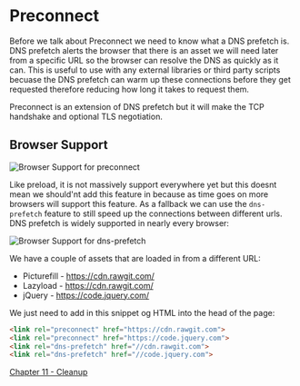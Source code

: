 # Preconnect
Before we talk about Preconnect we need to know what a DNS prefetch is. DNS prefetch alerts the browser that there is an asset we will need later from a specific URL so the browser can resolve the DNS as quickly as it can. This is useful to use with any external libraries or third party scripts becuase the DNS prefetch can warm up these connections before they get requested therefore reducing how long it takes to request them.

Preconnect is an extension of DNS prefetch but it will make the TCP handshake and optional TLS negotiation.

## Browser Support
![Browser Support for preconnect](https://raw.githubusercontent.com/code-mattclaffey/performance-kit/master/10-preconnect/screenshots/preconnect-bs.png)

Like preload, it is not massively support everywhere yet but this doesnt mean we should'nt add this feature in because as time goes on more browsers will support this feature. As a fallback we can use the `dns-prefetch` feature to still speed up the connections between different urls. DNS prefetch is widely supported in nearly every browser:

![Browser Support for dns-prefetch](https://raw.githubusercontent.com/code-mattclaffey/performance-kit/master/10-preconnect/screenshots/dns-prefetch.png)

We have a couple of assets that are loaded in from a different URL:

- Picturefill - https://cdn.rawgit.com/
- Lazyload - https://cdn.rawgit.com/
- jQuery - https://code.jquery.com/

We just need to add in this snippet og HTML into the head of the page:

```html
<link rel="preconnect" href="https://cdn.rawgit.com">
<link rel="preconnect" href="https://code.jquery.com">
<link rel="dns-prefetch" href="//cdn.rawgit.com">
<link rel="dns-prefetch" href="//code.jquery.com">
```


[Chapter 11 - Cleanup](https://github.com/code-mattclaffey/performance-kit/tree/master/11-cleanup/readme.md)
